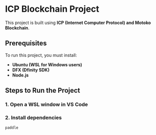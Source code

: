 # ICP Blockchain Project

This project is built using **ICP (Internet Computer Protocol) and Motoko Blockchain**.

## Prerequisites

To run this project, you must install:

- **Ubuntu (WSL for Windows users)**
- **DFX (Dfinity SDK)**
- **Node.js**

## Steps to Run the Project

### 1. Open a WSL window in VS Code
### 2. Install dependencies
`paddle`
